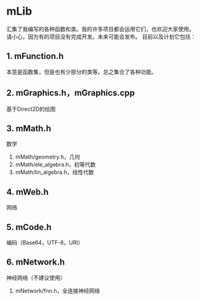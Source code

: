 # mLib
汇集了我编写的各种函数和类。我的许多项目都会运用它们，也欢迎大家使用。
请小心，因为有的项目没有完成开发。未来可能会发布。
目前以及计划它包括：
## 1. mFunction.h
本意是函数集，但是也有少部分的类等。总之集合了各种功能。
## 2. mGraphics.h，mGraphics.cpp
基于Direct2D的绘图
## 3. mMath.h
数学
1. mMath/geometry.h，几何
2. mMath/ele_algebra.h，初等代数
3. mMath/lin_algebra.h，线性代数
## 4. mWeb.h
网络
## 5. mCode.h
编码（Base64，UTF-8，URI）
## 6. mNetwork.h
神经网络（不建议使用）
1. mNetwork/fnn.h，全连接神经网络
